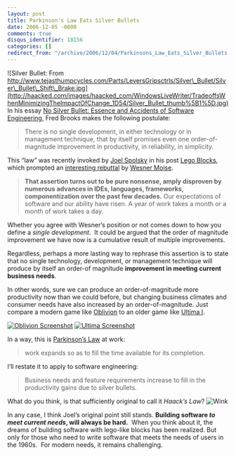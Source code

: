 ```yaml
---
layout: post
title: Parkinson's Law Eats Silver Bullets
date: 2006-12-05 -0800
comments: true
disqus_identifier: 18156
categories: []
redirect_from: "/archive/2006/12/04/Parkinsons_Law_Eats_Silver_Bullets.aspx/"
---
```


![Silver Bullet: From
http://www.tejasthumpcycles.com/Parts/LeversGripsctrls/Silver\_Bullet/Silver\_Bullet\_Shift\_Brake.jpg](http://haacked.com/images/haacked_com/WindowsLiveWriter/TradeoffsWhenMinimizingTheImpactOfChange_1D54/Silver_Bullet_thumb%5B1%5D.jpg)
In his essay [No Silver Bullet: Essence and Accidents of Software
Engineering](http://www-inst.eecs.berkeley.edu/~maratb/readings/NoSilverBullet.html "No Silver Bullet"),
Fred Brooks makes the following postulate:

> There is no single development, in either technology or in management
> technique, that by itself promises even one order-of-magnitude
> improvement in productivity, in reliability, in simplicity.

This “law” was recently invoked by [Joel
Spolsky](http://www.joelonsoftware.com/ "Joel Spolsky") in his post
[Lego
Blocks](http://www.joelonsoftware.com/items/2006/12/05.html "Lego Blocks"),
which prompted an [interesting
rebuttal](http://wesnerm.blogs.com/net_undocumented/2006/12/lego_programmin.html "Lego Blocks")
by [Wesner Moise](http://wesnerm.blogs.com/ "Wesner Moise's Blog").

> **That assertion turns out to be pure nonsense, amply disproven by
> numerous advances in IDEs, languages, frameworks,
> componentization over the past few decades.** Our expectations of
> software and our ability have risen. A year of work takes a month or a
> month of work takes a day.

Whether you agree with Wesner’s position or not comes down to how you
define a *single development*.  It could be argued that the order of
magnitude improvement we have now is a cumulative result of multiple
improvements.

Regardless, perhaps a more lasting way to rephrase this assertion is to
state that no single technology, development, or management technique
will produce by itself an order-of magnitude **improvement in meeting
current business needs**.

In other words, sure we can produce an order-of-magnitude more
productivity now than we could before, but changing business climates
and consumer needs have also increased by an order-of-magnitude. Just
compare a modern game like
[Oblivion](http://www.elderscrolls.com/games/oblivion_overview.htm "Oblivion")
to an older game like [Ultima
I](http://www.uo.com/archive/ultima1/ "Ultima I").

[![Oblivion
Screenshot](http://haacked.com/images/haacked_com/WindowsLiveWriter/ParkinsonsLawEatsSilverBullets_C3B8/Oblivion762892_thumb.jpg)](http://haacked.com/images/haacked_com/WindowsLiveWriter/ParkinsonsLawEatsSilverBullets_C3B8/Oblivion7628922.jpg)
[![Ultima
Screenshot](http://haacked.com/images/haacked_com/WindowsLiveWriter/ParkinsonsLawEatsSilverBullets_C3B8/Ultima1_thumb1.gif)](http://haacked.com/images/haacked_com/WindowsLiveWriter/ParkinsonsLawEatsSilverBullets_C3B8/Ultima13.gif)

In a way, this is [Parkinson’s
Law](http://en.wikipedia.org/wiki/Parkinson’s_law "Parkinson’s Law on Wikipedia")
at work:

> work expands so as to fill the time available for its completion.

I’ll restate it to apply to software engineering:

> Business needs and feature requirements increase to fill in the
> productivity gains due to silver bullets.

What do you think, is that sufficiently original to call it *Haack’s
Law*? ![Wink](http://haacked.com/Images/emotions/smiley-wink.gif)

In any case, I think Joel’s original point still stands. **Building
software *to meet current needs*, will always be hard.**  When you think
about it, the dreams of building software with lego-like blocks has been
realized. But only for those who need to write software that meets the
needs of users in the 1960s.  For modern needs, it remains challenging.

